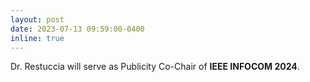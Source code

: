 ```yaml
---
layout: post
date: 2023-07-13 09:59:00-0400
inline: true
---
```


Dr. Restuccia will serve as Publicity Co-Chair of <strong>IEEE INFOCOM 2024</strong>.
